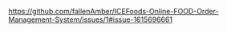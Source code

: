 
https://github.com/fallenAmber/ICEFoods-Online-FOOD-Order-Management-System/issues/1#issue-1615696661
